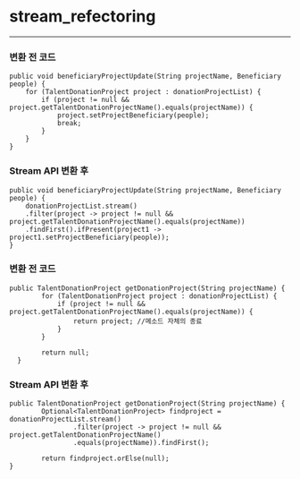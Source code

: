 # stream_refectoring

------------------------------------------------------------------------------------------------------------
### 변환 전 코드
```
public void beneficiaryProjectUpdate(String projectName, Beneficiary people) {
	for (TalentDonationProject project : donationProjectList) {
		if (project != null && project.getTalentDonationProjectName().equals(projectName)) {
			project.setProjectBeneficiary(people);
   			break;
		}
	}
}
```


### Stream API 변환 후
```
public void beneficiaryProjectUpdate(String projectName, Beneficiary people) {
	donationProjectList.stream()
	.filter(project -> project != null && project.getTalentDonationProjectName().equals(projectName))
	.findFirst().ifPresent(project1 -> project1.setProjectBeneficiary(people));
}
```

### 변환 전 코드
```
public TalentDonationProject getDonationProject(String projectName) {
		for (TalentDonationProject project : donationProjectList) {
			if (project != null && project.getTalentDonationProjectName().equals(projectName)) {
				return project; //메소드 자체의 종료
			}
		}

		return null;
  }
```

### Stream API 변환 후
```
public TalentDonationProject getDonationProject(String projectName) {
		Optional<TalentDonationProject> findproject = donationProjectList.stream()
				.filter(project -> project != null && project.getTalentDonationProjectName()
				.equals(projectName)).findFirst();
		
		return findproject.orElse(null);
}
```
